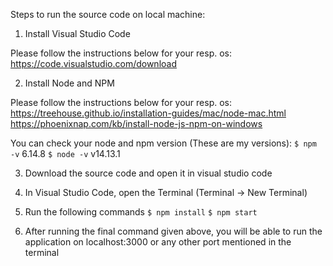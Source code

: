 Steps to run the source code on local machine:

1. Install Visual Studio Code

Please follow the instructions below for your resp. os:
  https://code.visualstudio.com/download

2. Install Node and NPM

Please follow the instructions below for your resp. os:
  https://treehouse.github.io/installation-guides/mac/node-mac.html
  https://phoenixnap.com/kb/install-node-js-npm-on-windows

  You can check your node and npm version (These are my versions):
  `$ npm -v`
    6.14.8
  `$ node -v`
    v14.13.1

3. Download the source code and open it in visual studio code
4. In Visual Studio Code, open the Terminal (Terminal -> New Terminal)
5. Run the following commands
  `$ npm install`
  `$ npm start`

6. After running the final command given above, you will be able to run the application on localhost:3000 or any other port mentioned in the terminal

